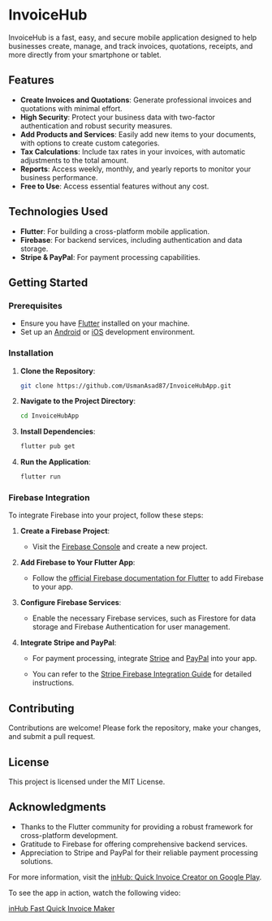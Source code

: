 # InvoiceHub

InvoiceHub is a fast, easy, and secure mobile application designed to help businesses create, manage, and track invoices, quotations, receipts, and more directly from your smartphone or tablet.

## Features

- **Create Invoices and Quotations**: Generate professional invoices and quotations with minimal effort.
- **High Security**: Protect your business data with two-factor authentication and robust security measures.
- **Add Products and Services**: Easily add new items to your documents, with options to create custom categories.
- **Tax Calculations**: Include tax rates in your invoices, with automatic adjustments to the total amount.
- **Reports**: Access weekly, monthly, and yearly reports to monitor your business performance.
- **Free to Use**: Access essential features without any cost.

## Technologies Used

- **Flutter**: For building a cross-platform mobile application.
- **Firebase**: For backend services, including authentication and data storage.
- **Stripe & PayPal**: For payment processing capabilities.

## Getting Started

### Prerequisites

- Ensure you have [Flutter](https://flutter.dev/docs/get-started/install) installed on your machine.
- Set up an [Android](https://developer.android.com/studio) or [iOS](https://developer.apple.com/xcode/) development environment.

### Installation

1. **Clone the Repository**:

   ```bash
   git clone https://github.com/UsmanAsad87/InvoiceHubApp.git
   ```

2. **Navigate to the Project Directory**:

   ```bash
   cd InvoiceHubApp
   ```

3. **Install Dependencies**:

   ```bash
   flutter pub get
   ```

4. **Run the Application**:

   ```bash
   flutter run
   ```

### Firebase Integration

To integrate Firebase into your project, follow these steps:

1. **Create a Firebase Project**:

   - Visit the [Firebase Console](https://console.firebase.google.com/) and create a new project.

2. **Add Firebase to Your Flutter App**:

   - Follow the [official Firebase documentation for Flutter](https://firebase.google.com/docs/flutter/setup) to add Firebase to your app.

3. **Configure Firebase Services**:

   - Enable the necessary Firebase services, such as Firestore for data storage and Firebase Authentication for user management.

4. **Integrate Stripe and PayPal**:

   - For payment processing, integrate [Stripe](https://stripe.com/docs/api) and [PayPal](https://developer.paypal.com/docs/api/overview/) into your app.

   - You can refer to the [Stripe Firebase Integration Guide](https://firebase.google.com/docs/tutorials/payments-stripe) for detailed instructions.

## Contributing

Contributions are welcome! Please fork the repository, make your changes, and submit a pull request.

## License

This project is licensed under the MIT License.

## Acknowledgments

- Thanks to the Flutter community for providing a robust framework for cross-platform development.
- Gratitude to Firebase for offering comprehensive backend services.
- Appreciation to Stripe and PayPal for their reliable payment processing solutions.

For more information, visit the [inHub: Quick Invoice Creator on Google Play](https://play.google.com/store/apps/details?id=com.fast.quick.invoice.maker).

To see the app in action, watch the following video:

[inHub Fast Quick Invoice Maker](https://www.youtube.com/watch?v=grYHvCBAA1o&utm_source=chatgpt.com)
